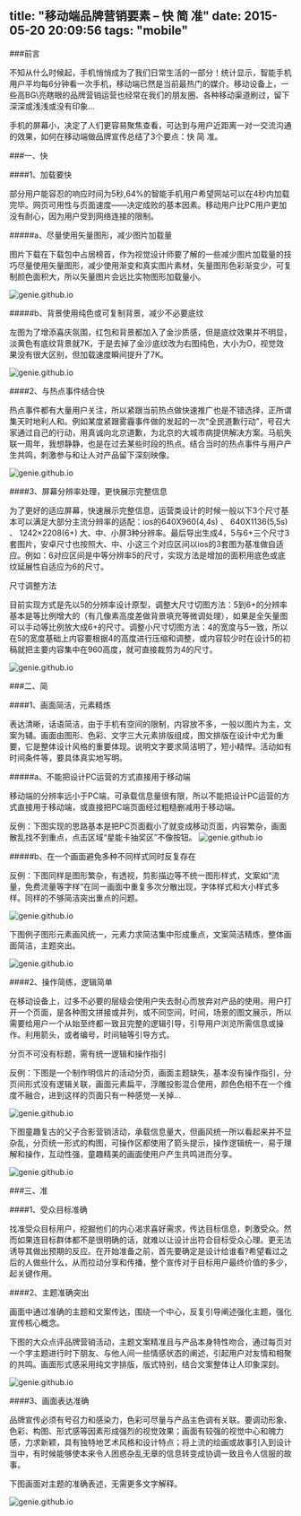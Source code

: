 title: "移动端品牌营销要素 – 快 简 准"
date: 2015-05-20 20:09:56
tags: "mobile"
---

###前言

不知从什么时候起，手机悄悄成为了我们日常生活的一部分！统计显示，智能手机用户平均每6分钟看一次手机，移动端已然是当前最热门的媒介。移动设备上，一些高BG\亮瞎眼的品牌营销运营也经常在我们的朋友圈、各种移动渠道刷过，留下深深或浅浅或没有印象…

手机的屏幕小，决定了人们更容易聚焦查看，可达到与用户近距离一对一交流沟通的效果，如何在移动端做品牌宣传总结了3个要点：快 简 准。

<!--more-->
###一、快

####1、加载要快

部分用户能容忍的响应时间为5秒,64%的智能手机用户希望网站可以在4秒内加载完毕。网页可用性与页面速度——决定成败的基本因素。移动用户比PC用户更加没有耐心，因为用户受到网络连接的限制。

#####a、尽量使用矢量图形，减少图片加载量

图片下载在下载包中占居榜首，作为视觉设计师要了解的一些减少图片加载量的技巧尽量使用矢量图形，减少使用渐变和真实图片素材，矢量图形色彩渐变少，可复制颜色面积大，所以矢量图片会远比实物图形加载量小。

![genie.github.io](/assets/1.png)

#####b、背景使用纯色或可复制背景，减少不必要底纹

左图为了增添喜庆氛围，红包和背景都加入了金沙质感，但是底纹效果并不明显，淡黄色有底纹背景就7K，于是去掉了金沙底纹改为右图纯色，大小为O，视觉效果没有很大区别，但加载速度瞬间提升了7K。

![genie.github.io](/assets/2.png)

####2、与热点事件结合快

热点事件都有大量用户关注，所以紧跟当前热点做快速推广也是不错选择，正所谓集天时地利人和。例如某度紧跟雾霾事件做的发起的一次“全民道歉行动”，号召大家通过自己的行动，用真诚向北京道歉，为北京的大城市病提供解决方案。马航失联一周年，我想静静，也是在过去某些时段的热点。结合当时的热点事件与用户产生共鸣，刺激参与和让人对产品留下深刻映像。

![genie.github.io](/assets/3.png)

####3、屏幕分辨率处理，更快展示完整信息

为了更好的适应屏幕，快速展示完整信息，运营类设计的时候一般以下3个尺寸基本可以满足大部分主流分辨率的适配：ios的640X960(4,4s) 、  640X1136(5,5s)  、 1242×2208(6+)    大、中、小屏3种分辨率。最后导出生成4，5与6+三个尺寸3套图片，安卓尺寸也按照大、中、小这三个对应区间以ios的3套图为基准做自适应。例如：6对应区间是中等分辨率5的尺寸，实现方法是增加的面积用底色或底纹延展性自适应为6的尺寸。

尺寸调整方法

目前实现方式是先以5的分辨率设计原型，调整大尺寸切图方法：5到6+的分辨率基本是等比例增大的（有几像素高度差做背景填充等微调处理），如果是全矢量图可以手动等比例放大成6+的尺寸。调整小尺寸切图方法：4的宽度与5一致，所以在5的宽度基础上内容要根据4的高度进行压缩和调整，或内容较少时在设计5的初稿就把主要内容集中在960高度，就可直接裁剪为4的尺寸。

![genie.github.io](/assets/4.png)

###二、简

####1、画面简洁，元素精炼

表达清晰，话语简洁，由于手机有空间的限制，内容放不多，一般以图片为主，文案为辅。画面由图形、色彩、文字三大元素排版组成，图文排版在设计中尤为重要，它是整体设计风格的重要体现。说明文字要求简洁明了，短小精悍。活动如有时间条件等，要具体真实地写明。

#####a、不能把设计PC运营的方式直接用于移动端

移动端的分辨率远小于PC端，可承载信息量很有限，所以不能把设计PC运营的方式直接用于移动端，或直接把PC端页面经过粗糙删减用于移动端。

反例：下图实现的思路基本是把PC页面截小了就变成移动页面，内容繁杂，画面散乱找不到重点，点击区域“星能卡抽奖区”不像按钮。
![genie.github.io](/assets/5.png)

 
#####b、在一个画面避免多种不同样式同时反复存在

反例：下图同样是图形繁杂，有透视，剪影描边等不统一图形样式，文案如“流量，免费流量等字样”在同一画面中重复多次分散出现，字体样式和大小样式多样。同样的不够简洁突出重点的问题。

![genie.github.io](/assets/6.png)

下图例子图形元素画风统一，元素力求简洁集中形成重点，文案简洁精炼，整体画面简洁，主题突出。

![genie.github.io](/assets/7.png)

####2、操作简练，逻辑简单

在移动设备上，过多不必要的层级会使用户失去耐心而放弃对产品的使用。用户打开一个页面，是各种图文拼接或并列，或不同空间，时间，场景的图文展示，所以需要给用户一个从始至终都一致且完整的逻辑引导，引导用户浏览所需信息或操作。利用箭头，或者编号，时间轴等引导方式。

分页不可没有标题，需有统一逻辑和操作指引

反例：下图是一个制作明信片的活动分页，画面主题缺失，基本没有操作指引，分页间形式没有逻辑关联，画面元素扁平，浮雕投影混合使用，颜色色相不在一个维度不融合，进到这样的页面只有一种感觉—关掉…

![genie.github.io](/assets/8.png)

 

下图童趣复古的父子合影营销活动，承载信息量大，但画风统一所以看起来并不显杂乱，分页统一形式的构图，可操作区都使用了箭头提示，操作逻辑统一，易于理解和操作，互动性强，童趣精美的画面使用户产生共鸣进而分享。

![genie.github.io](/assets/9.png)

###三、准

####1、受众目标准确

找准受众目标用户，挖掘他们的内心渴求喜好需求，传达目标信息，刺激受众。然而如果连目标群体都不是很明确的话，就难以让设计出符合目标受众心理。更无法诱导其做出预期的反应。在开始准备之前，首先要确定是设计给谁看?希望看过之后的人做些什么，从而拉动分享和传播，整个宣传对于目标用户最终价值的多少，起关键作用。

####2、主题准确突出

画面中通过准确的主题和文案传达，围绕一个中心，反复引导阐述强化主题，强化宣传核心概念。

下图的大众点评品牌营销活动，主题文案精准且与产品本身特性吻合，通过每页对一个字主题进行时下朋友、与他人间一些情感状态的阐述，引起用户对友情和相聚的共鸣。画面形式感采用纯文字排版，版式特别，结合文案整体让人印象深刻。

![genie.github.io](/assets/10.png)

####3、画面表达准确

品牌宣传必须有号召力和感染力，色彩可尽量与产品主色调有关联。要调动形象、色彩、构图、形式感等因素形成强烈的视觉效果；画面有较强的视觉中心和魄力感，力求新颖，具有独特地艺术风格和设计特点；将上流的绘画或故事引入到设计当中，有时候能够使本来令人困惑杂乱无章的信息转变成协调一致且令人信服的故事。

下图画面对主题的准确表述，无需更多文字解释。

![genie.github.io](/assets/11.png)
